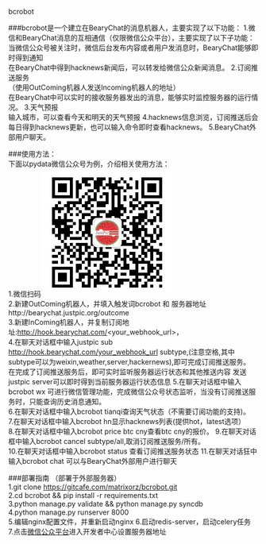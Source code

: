 bcrobot
 
###bcrobot是一个建立在BearyChat的消息机器人，主要实现了以下功能：
1.微信和BearyChat消息的互相通信（仅限微信公众平台），主要实现了以下子功能：
  当微信公众号被关注时，微信后台发布内容或者用户发消息时，BearyChat能够即时得到通知  
  在BearyChat中得到hacknews新闻后，可以转发给微信公众新闻消息。
2.订阅推送服务  
（使用OutComing机器人发送Incoming机器人的地址）  
  在BearyChat中可以实时的接收服务器发出的消息，能够实时监控服务器的运行情况。
3.天气预报  
 输入城市，可以查看今天和明天的天气预报
4.hacknews信息浏览，订阅推送后会每日得到hacknews更新，也可以输入命令即时查看hacknews。
5.BearyChat外部用户聊天。


###使用方法：  
下面以pydata微信公众号为例，介绍相关使用方法：   
1.微信扫码 ![pydata](media/image/qrcode.jpg)  
2.新建OutComing机器人，并填入触发词bcrobot 和 服务器地址http://bearychat.justpic.org/outcome  
3.新建InComing机器人，并复制订阅地址:http://hook.bearychat.com/<your_webhook_url>，  
4.在聊天对话框中输入justpic sub http://hook.bearychat.com/your_webhook_url subtype,(注意空格,其中subtype可以为weixin,weather,server,hackernews),即可完成订阅推送服务。 
 在完成了订阅推送服务后，即可实时监听服务器运行状态和其他推送内容
 发送justpic server可以即时得到当前服务器运行状态信息
5.在聊天对话框中输入bcrobot wx 可进行微信管理功能，完成微信公众号状态监听，当没有订阅推送服务时，只能查询历史消息通知。  
6.在聊天对话框中输入bcrobot tianqi查询天气状态（不需要订阅功能的支持)。  
7.在聊天对话框中输入bcrobot hn显示hacknews列表(提供hot，latest选项）  
8.在聊天对话框中输入bcrobot price btc cny查看btc cny的报价。
9.在聊天对话框中输入bcrobot cancel subtype/all,取消订阅推送服务/所有。  
10.在聊天对话框中输入bcrobot status 查看订阅推送服务状态
11.在聊天对话狂中输入bcrobot chat <message>可以与BearyChat外部用户进行聊天

###部署指南
（部署于外部服务器）  
1.git clone https://gitcafe.com/matrixorz/bcrobot.git  
2.cd bcrobot && pip install -r requirements.txt  
3.python manage.py validate && python manage.py syncdb  
4.python manage.py runserver 8000  
5.编辑nginx配置文件，并重新启动nginx
6.启动redis-server，启动celery任务  
7.点击[微信公众平台](https://mp.weixin.qq.com)进入开发者中心设置服务器地址  




